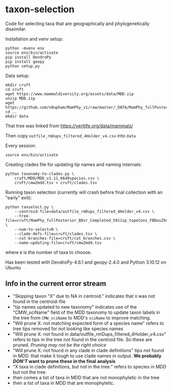 # taxon-selection
Code for selecting taxa that are geographically and phylogenetically 
dissimilar.

Installation and venv setup:

    python -mvenv env
    source env/bin/activate
    pip install DendroPy
    pip install geopy
    python setup.py

Data setup:

    mkdir cruft
    cd cruft
    wget https://www.mammaldiversity.org/assets/data/MDD.zip
    unzip MDD.zip
    wget https://github.com/n8upham/MamPhy_v1/raw/master/_DATA/MamPhy_fullPosterior_BDvr_Completed_5911sp_topoCons_FBDasZhouEtAl_MCC_v2_target.tre
    cd ..
    mkdir data

That tree was linked from https://vertlife.org/data/mammals/

Then copy `outfile_rmDups_filtered_4Holder_v4.csv` into `data`

Every session:

    source env/bin/activate

Creating clades file for updating tip names and naming internals:

    python taxonomy-to-clades.py \
        cruft/MDD/MDD_v1.11_6649species.csv \
        cruft/cmw2mdd.tsv > cruft/clades.tsv 

Running taxon selection (currently will crash before final collection with an "early" exit):

    python taxselect.py \
        --centroid-file=data/outfile_rmDups_filtered_4Holder_v4.csv \
        --tree-file=cruft/MamPhy_fullPosterior_BDvr_Completed_5911sp_topoCons_FBDasZhouEtAl_MCC_v2_target.tre \
        --num-to-select=N \
        --clade-defs-file=cruft/clades.tsv \
        --cut-branches-file=cruft/cut_branches.csv \
        --name-updating-file=cruft/cmw2mdd.tsv


where `N` is the number of taxa to choose.

Has been tested with DendroPy-4.6.1 and geopy-2.4.0 and Python 3.10.12 on Ubuntu

## Info in the current error stream
  * "Skipping taxon "X" due to NA in centroid." indicates that `X` was not found in the centroid-file
  * "tip names updated to new taxonomy" indicates use of the "CMW_sciName" field of the MDD taxonomy to update taxon 
     labels in the tree from `CMW_sciName` to MDD's `sciName` to improve matching.
  * "Will prune X: not matching expected form of a species name" refers to tree tips removed for not looking like
     species names
  * "Will prune X: not found in data/outfile_rmDups_filtered_4Holder_v4.csv" refers to tips in the tree
     not found in the centroid file. So these are pruned. *Pruning may not be the right choice*
  * "Will prune X: not found in any clade in clade definitions" tips not found in MDD. that make it tough to
    use clade names in output. **We probably *DON'T* want to prune these in the final analysis**
  * "X taxa in clade definitions, but not in the tree:" refers to species in MDD but not the tree.
  * then comes a list of taxa in MDD that are not monophyletic in the tree
  * then a list of taxa in MDD that are monophyletic.